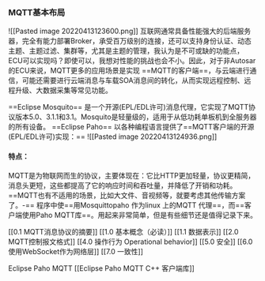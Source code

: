 ### MQTT基本布局
![[Pasted image 20220413123600.png]]
互联网通常具备性能强大的后端服务器，完全有能力部署Broker，承受百万级别的连接，还可以支持身份认证、动态主题、主题过滤、集群等，尤其是主题的管理，我认为是不可或缺的功能点，ECU可以实现吗？即使可以，我想对性能的挑战也会不小。因此，对于非Autosar的ECU来说，MQTT更多的应用场景是实现 ==MQTT的客户端==，与云端进行通信，可能还需要进行云端消息与车载SOA消息间的转化，从而实现远程控制、远程升级、大数据采集等常见功能。

==Eclipse Mosquito== 是一个开源(EPL/EDL许可)消息代理，它实现了MQTT协议版本5.0、3.1.1和3.1。Mosquito是轻量级的，适用于从低功耗单板机到全服务器的所有设备。
==Eclipse Paho== 以各种编程语言提供了==MQTT客户端的开源(EPL/EDL许可)实现：==
![[Pasted image 20220413124936.png]]
#### 特点：
MQTT是为物联网而生的协议，主要体现在：它比HTTP更加轻量，协议更精简，消息头更短，这些都提高了它的响应时间和吞吐量，并降低了开销和功耗。
==MQTT也有不适用的场景，比如大文件、音视频等，就要考虑其他传输方案了。-==
程序中使==用Mosquittopaho 作为linux 上的MQTT 代理==，而==客户端使用Paho MQTT库==。用起来非常简单，但是有些细节还是值得记录下来。

[[0.1 MQTT消息协议的摘要]]
[[1.0 基本概念（必读）]]
[[1.1 数据表示]]
[[2.0 MQTT控制报文格式]]
[[4.0 操作行为 Operational behavior]]
[[5.0 安全]]
[[6.0 使用WebSocket作为网络层]]
[[7.0 一致性]]


Eclipse Paho MQTT
[[Eclipse Paho MQTT C++ 客户端库]]
